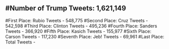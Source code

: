 #Number of Trump Tweets: 1,621,149
---
#First Place: Rubio Tweets - 548,775
#Second Place: Cruz Tweets - 542,598
#Third Place: Clinton Tweets - 495,236
#Fourth Place: Sanders Tweets - 366,920
#Fifth Place: Kasich Tweets - 155,977
#Sixth Place: Carson Tweets - 117,230
#Seventh Place: Jeb! Tweets - 69,961
#Last Place: Total Tweets -  
